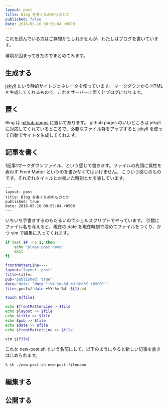 ```yaml
---
layout: post
title: Blog を書くためのものとか
published: false
date: 2016-05-16 00:55:04 +0900
---
```


これを読んでいる方はご存知かもしれませんが、わたしはブログを書いています。

環境が固まってきたのでまとめてみます。

## 生成する
[jekyll](http://jekyllrb-ja.github.io/) という静的サイトジェネレータを使っています。
マークダウンから HTML を生成してくれるもので、これをサーバーに置くとブログになります。

## 置く
Blog は [github pages](https://pages.github.com/) に置いてあります。
github pages のいいところは jekyll に対応してくれているところで、必要なファイル群をアップすると jekyll を使って自動でサイトを生成してくれます。

## 記事を書く
1記事1マークダウンファイル、という感じで書きます。ファイルの先頭に属性を表わす Front Matter というのを書かなくてはいけません。
こういう感じのものです。それぞれタイトルとか書いた時刻とかを表しています。

```
---
layout: post
title: Blog を書くためのものとか
published: true
date: 2016-05-16 00:55:04 +0900
---
```

いちいち手書きするのもだるいのでシェルスクリプトでやっています。
引数にファイル名を与えると、現在の date を現在時刻で埋めてファイルをつくり、かつ vim で編集に入ってくれます。

```bash
if test $# -ne 1; then
    echo "pleas post name"
    exit
fi

frontMatterLine=---
layout="layout: post"
title=title:
pub="published: true"
date="date: `date "+%Y-%m-%d %H:%M:%S +0900"`"
file=_posts/`date +%Y-%m-%d`-${1}.md

touch ${file}

echo $frontMatterLine > $file
echo $layout >> $file
echo $title >> $file
echo $pub >> $file
echo $date >> $file
echo $frontMatterLine >> $file

vim ${file}
```

これを new-post.sh という名前にして、以下のようにやると新しい記事を書きはじめられます。

```bash
% sh ./new-post.sh new-post-filename
```

## 編集する

## 公開する
